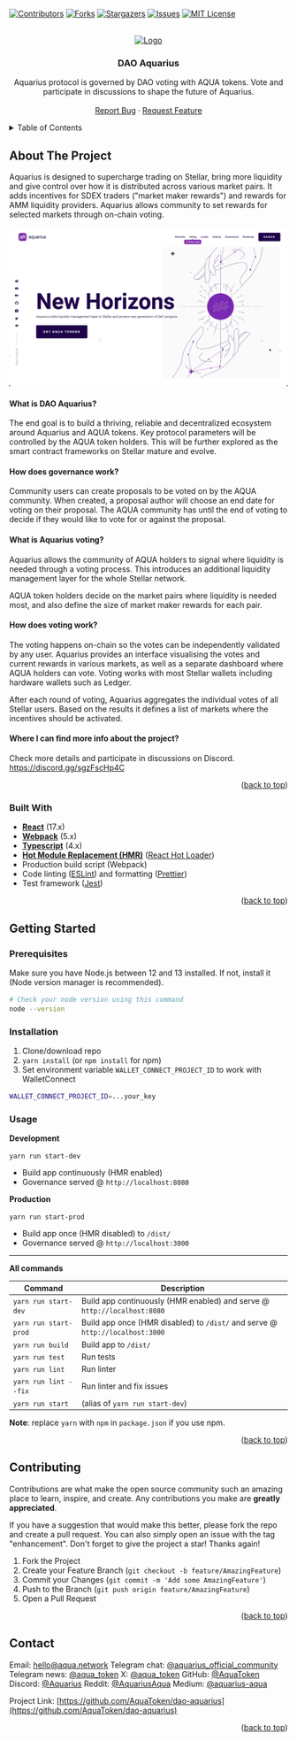 <div id="top"></div>

<!-- PROJECT SHIELDS -->

[![Contributors][contributors-shield]][contributors-url]
[![Forks][forks-shield]][forks-url]
[![Stargazers][stars-shield]][stars-url]
[![Issues][issues-shield]][issues-url]
[![MIT License][license-shield]][license-url]

<!-- PROJECT LOGO -->
<br />
<div align="center">
  <a href="https://github.com/AquaToken/dao-aquarius">
    <img src="https://aqua.network/assets/img/header-logo.svg" alt="Logo" width="250" height="80">
  </a>

<h3 align="center">DAO Aquarius</h3>

  <p align="center">
    Aquarius protocol is governed by DAO voting with AQUA tokens. Vote and participate in discussions to shape the future of Aquarius.
    <br />
    <br />
    <a href="https://github.com/AquaToken/dao-aquarius/issues">Report Bug</a>
    ·
    <a href="https://aqua.network/">Request Feature</a>
  </p>
</div>

<!-- TABLE OF CONTENTS -->
<details>
  <summary>Table of Contents</summary>
  <ol>
    <li>
      <a href="#about-the-project">About The Project</a>
      <ul>
        <li><a href="#built-with">Built With</a></li>
      </ul>
    </li>
    <li>
      <a href="#getting-started">Getting Started</a>
      <ul>
        <li><a href="#prerequisites">Prerequisites</a></li>
        <li><a href="#development-server">Development server</a></li>
      </ul>
    </li>
    <li><a href="#contributing">Contributing</a></li>
    <li><a href="#contact">Contact</a></li>
  </ol>
</details>

<!-- ABOUT THE PROJECT -->

## About The Project

Aquarius is designed to supercharge trading on Stellar, bring more liquidity and give control over how it is distributed across various market pairs. It adds incentives for SDEX traders ("market maker rewards") and rewards for AMM liquidity providers. Aquarius allows community to set rewards for selected markets through on-chain voting.

[![Aquarius Screen Shot][product-screenshot]](https://aqua.network/)

#### What is DAO Aquarius?

The end goal is to build a thriving, reliable and decentralized ecosystem around Aquarius and AQUA tokens. Key protocol parameters will be controlled by the AQUA token holders. This will be further explored as the smart contract frameworks on Stellar mature and evolve.

#### How does governance work?

Community users can create proposals to be voted on by the AQUA community. When created, a proposal author will choose an end date for voting on their proposal. The AQUA community has until the end of voting to decide if they would like to vote for or against the proposal.

#### What is Aquarius voting?

Aquarius allows the community of AQUA holders to signal where liquidity is needed through a voting process. This introduces an additional liquidity management layer for the whole Stellar network.

AQUA token holders decide on the market pairs where liquidity is needed most, and also define the size of market maker rewards for each pair.

#### How does voting work?

The voting happens on-chain so the votes can be independently validated by any user. Aquarius provides an interface visualising the votes and current rewards in various markets, as well as a separate dashboard where AQUA holders can vote. Voting works with most Stellar wallets including hardware wallets such as Ledger.

After each round of voting, Aquarius aggregates the individual votes of all Stellar users. Based on the results it defines a list of markets where the incentives should be activated.

#### Where I can find more info about the project?

Check more details and participate in discussions on Discord.
https://discord.gg/sgzFscHp4C

<p align="right">(<a href="#top">back to top</a>)</p>

### Built With

-   **[React](https://facebook.github.io/react/)** (17.x)
-   **[Webpack](https://webpack.js.org/)** (5.x)
-   **[Typescript](https://www.typescriptlang.org/)** (4.x)
-   **[Hot Module Replacement (HMR)](https://webpack.js.org/concepts/hot-module-replacement/)** ([React Hot Loader](https://github.com/gaearon/react-hot-loader))
-   Production build script (Webpack)
-   Code linting ([ESLint](https://github.com/eslint/eslint)) and formatting ([Prettier](https://github.com/prettier/prettier))
-   Test framework ([Jest](https://facebook.github.io/jest/))

<p align="right">(<a href="#top">back to top</a>)</p>

<!-- GETTING STARTED -->

## Getting Started

### Prerequisites

Make sure you have Node.js between 12 and 13 installed. If not, install it (Node version manager is recommended).

```sh
# Check your node version using this command
node --version
```

### Installation

1. Clone/download repo
2. `yarn install` (or `npm install` for npm)
3. Set environment variable `WALLET_CONNECT_PROJECT_ID` to work with WalletConnect

```sh
WALLET_CONNECT_PROJECT_ID=...your_key
```

### Usage

**Development**

`yarn run start-dev`

-   Build app continuously (HMR enabled)
-   Governance served @ `http://localhost:8080`

**Production**

`yarn run start-prod`

-   Build app once (HMR disabled) to `/dist/`
-   Governance served @ `http://localhost:3000`

---

**All commands**

| Command               | Description                                                                   |
| --------------------- | ----------------------------------------------------------------------------- |
| `yarn run start-dev`  | Build app continuously (HMR enabled) and serve @ `http://localhost:8080`      |
| `yarn run start-prod` | Build app once (HMR disabled) to `/dist/` and serve @ `http://localhost:3000` |
| `yarn run build`      | Build app to `/dist/`                                                         |
| `yarn run test`       | Run tests                                                                     |
| `yarn run lint`       | Run linter                                                                    |
| `yarn run lint --fix` | Run linter and fix issues                                                     |
| `yarn run start`      | (alias of `yarn run start-dev`)                                               |

**Note**: replace `yarn` with `npm` in `package.json` if you use npm.

<p align="right">(<a href="#top">back to top</a>)</p>

<!-- CONTRIBUTING -->

## Contributing

Contributions are what make the open source community such an amazing place to learn, inspire, and create. Any contributions you make are **greatly appreciated**.

If you have a suggestion that would make this better, please fork the repo and create a pull request. You can also simply open an issue with the tag "enhancement".
Don't forget to give the project a star! Thanks again!

1. Fork the Project
2. Create your Feature Branch (`git checkout -b feature/AmazingFeature`)
3. Commit your Changes (`git commit -m 'Add some AmazingFeature'`)
4. Push to the Branch (`git push origin feature/AmazingFeature`)
5. Open a Pull Request

<p align="right">(<a href="#top">back to top</a>)</p>

<!-- CONTACT -->

## Contact

Email: [hello@aqua.network](mailto:hello@aqua.network)
Telegram chat: [@aquarius_official_community](https://t.me/aquarius_official_community)
Telegram news: [@aqua_token](https://t.me/aqua_token)
X: [@aqua_token](https://x.com/aqua_token)
GitHub: [@AquaToken](https://github.com/AquaToken)
Discord: [@Aquarius](https://discord.gg/sgzFscHp4C)
Reddit: [@AquariusAqua](https://www.reddit.com/r/AquariusAqua/)
Medium: [@aquarius-aqua](https://medium.com/aquarius-aqua)

Project Link: [https://github.com/AquaToken/dao-aquarius](https://github.com/AquaToken/dao-aquarius)

<p align="right">(<a href="#top">back to top</a>)</p>

<!-- MARKDOWN LINKS & IMAGES -->
<!-- https://www.markdownguide.org/basic-syntax/#reference-style-links -->

[contributors-shield]: https://img.shields.io/github/contributors/AquaToken/dao-aquarius.svg?style=for-the-badge
[contributors-url]: https://github.com/AquaToken/dao-aquarius/graphs/contributors
[forks-shield]: https://img.shields.io/github/forks/AquaToken/dao-aquarius.svg?style=for-the-badge
[forks-url]: https://github.com/AquaToken/dao-aquarius/network/members
[stars-shield]: https://img.shields.io/github/stars/AquaToken/dao-aquarius.svg?style=for-the-badge
[stars-url]: https://github.com/AquaToken/dao-aquarius/stargazers
[issues-shield]: https://img.shields.io/github/issues/AquaToken/dao-aquarius.svg?style=for-the-badge
[issues-url]: https://github.com/AquaToken/dao-aquarius/issues
[license-shield]: https://img.shields.io/github/license/AquaToken/dao-aquarius.svg?style=for-the-badge
[license-url]: https://github.com/AquaToken/dao-aquarius/blob/master/LICENSE
[product-screenshot]: src/assets/img/readme-screenshot.png
